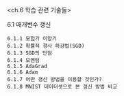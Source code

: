 <ch.6 학습 관련 기술들>

  6.1 매개변수 갱신
  
    6.1.1 모험가 이양기
    6.1.2 확률적 경사 하강법(SGD)
    6.1.3 SGD의 단점
    6.1.4 모멘텀
    6.1.5 AdaGrad
    6.1.6 Adam
    6.1.7 어떤 갱신 방법을 이용할 것인가?
    6.1.8 MNIST 데이터셋으로 본 갱신 방법 비교
